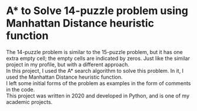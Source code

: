 # A* to Solve 14-puzzle problem using Manhattan Distance heuristic function

The 14-puzzle problem is similar to the 15-puzzle problem, but it has one extra empty cell; the empty cells are indicated by zeros. Just like the similar project in my profile, but with a different approach. <br>
In this project, I used the A* search algorithm to solve this problem. In it, I used the Manhattan Distance heuristic function. <br>
I left some initial forms of the problem as examples in the form of comments in the code.<br>
This project was written in 2020 and developed in Python, and is one of my academic projects.